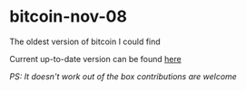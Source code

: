 # bitcoin-nov-08
The oldest version of bitcoin I could find

Current up-to-date version can be found [here](https://github.com/bitcoin/bitcoin)

_PS: It doesn't work out of the box contributions are welcome_
